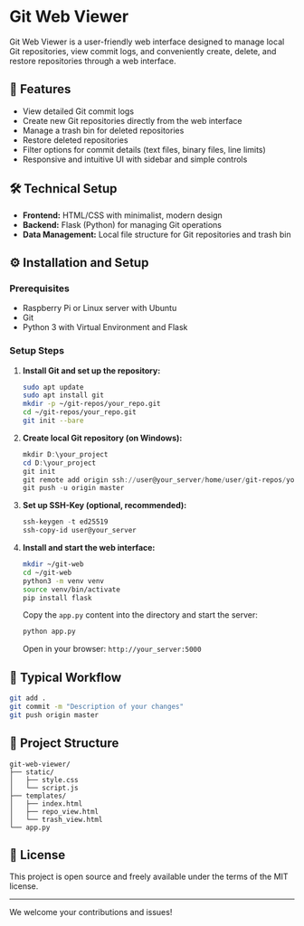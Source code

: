 # Git Web Viewer

Git Web Viewer is a user-friendly web interface designed to manage local Git repositories, view commit logs, and conveniently create, delete, and restore repositories through a web interface.

## 🚀 Features
- View detailed Git commit logs
- Create new Git repositories directly from the web interface
- Manage a trash bin for deleted repositories
- Restore deleted repositories
- Filter options for commit details (text files, binary files, line limits)
- Responsive and intuitive UI with sidebar and simple controls

## 🛠️ Technical Setup
- **Frontend:** HTML/CSS with minimalist, modern design
- **Backend:** Flask (Python) for managing Git operations
- **Data Management:** Local file structure for Git repositories and trash bin

## ⚙️ Installation and Setup

### Prerequisites
- Raspberry Pi or Linux server with Ubuntu
- Git
- Python 3 with Virtual Environment and Flask

### Setup Steps

1. **Install Git and set up the repository:**
   ```bash
   sudo apt update
   sudo apt install git
   mkdir -p ~/git-repos/your_repo.git
   cd ~/git-repos/your_repo.git
   git init --bare
   ```

2. **Create local Git repository (on Windows):**
   ```powershell
   mkdir D:\your_project
   cd D:\your_project
   git init
   git remote add origin ssh://user@your_server/home/user/git-repos/your_repo.git
   git push -u origin master
   ```

3. **Set up SSH-Key (optional, recommended):**
   ```powershell
   ssh-keygen -t ed25519
   ssh-copy-id user@your_server
   ```

4. **Install and start the web interface:**
   ```bash
   mkdir ~/git-web
   cd ~/git-web
   python3 -m venv venv
   source venv/bin/activate
   pip install flask
   ```
   Copy the `app.py` content into the directory and start the server:
   ```bash
   python app.py
   ```

   Open in your browser: `http://your_server:5000`

## 🔄 Typical Workflow
```bash
git add .
git commit -m "Description of your changes"
git push origin master
```

## 📁 Project Structure
```
git-web-viewer/
├── static/
│   ├── style.css
│   └── script.js
├── templates/
│   ├── index.html
│   ├── repo_view.html
│   └── trash_view.html
└── app.py
```

## 📜 License
This project is open source and freely available under the terms of the MIT license.

---

We welcome your contributions and issues!

